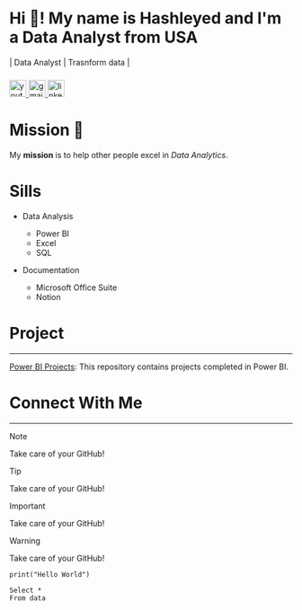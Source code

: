 <h1 align="left">Hi 👋! My name is Hashleyed and I'm a Data Analyst from USA</h1>

| Data Analyst | Trasnform data |
###

<!---
<div align="left">
  <img src="https://cdn.jsdelivr.net/gh/devicons/devicon/icons/javascript/javascript-original.svg" height="30" alt="javascript logo"  />
  <img width="12" />
  <img src="https://cdn.jsdelivr.net/gh/devicons/devicon/icons/typescript/typescript-original.svg" height="30" alt="typescript logo"  />
  <img width="12" />
  <img src="https://cdn.jsdelivr.net/gh/devicons/devicon/icons/react/react-original.svg" height="30" alt="react logo"  />
  <img width="12" />
  <img src="https://cdn.jsdelivr.net/gh/devicons/devicon/icons/html5/html5-original.svg" height="30" alt="html5 logo"  />
  <img width="12" />
  <img src="https://cdn.jsdelivr.net/gh/devicons/devicon/icons/css3/css3-original.svg" height="30" alt="css3 logo"  />
  <img width="12" />
  <img src="https://cdn.jsdelivr.net/gh/devicons/devicon/icons/python/python-original.svg" height="30" alt="python logo"  />
  <img width="12" />
  <img src="https://cdn.jsdelivr.net/gh/devicons/devicon/icons/csharp/csharp-original.svg" height="30" alt="csharp logo"  />
</div>
--->

###

<div align="left">
  <a href="https://www.youtube.com/@esanalysis" target="_blank">
    <img src="https://img.shields.io/static/v1?message=Youtube&logo=youtube&label=Subscribe&color=FF0000&logoColor=white&labelColor=caf0f8&style=flat" height="30" alt="youtube logo"  />
  </a>
  <a href="hashleyed@outlook.com" target="_blank">
    <img src="https://img.shields.io/static/v1?message=Gmail&logo=gmail&label=Reach%20Out&color=D14836&logoColor=white&labelColor=caf0f8&style=flat" height="30" alt="gmail logo"  />
  </a>
  <a href="https://www.linkedin.com/in/edwigesongong/" target="_blank">
    <img src="https://img.shields.io/static/v1?message=LinkedIn&logo=linkedin&label=Connect&color=0077B5&logoColor=white&labelColor=caf0f8&style=flat" height="30" alt="linkedin logo"  />
  </a>
</div>

###

###


# Mission :dart:
My **mission** is to help other people excel in _Data Analytics_.


# Sills
* Data Analysis
  * Power BI
  * Excel
  * SQL

* Documentation
  * Microsoft Office Suite
  * Notion

# Project
-----
[Power BI Projects](https://github.com/hashleyed/Sales-Analysis): This repository contains projects completed in Power BI.

# Connect With Me
----

> [!NOTE]
> Take care of your GitHub!


> [!TIP]
> Take care of your GitHub!

> [!IMPORTANT]
> Take care of your GitHub!


> [!WARNING]
> Take care of your GitHub!


```
print("Hello World")
```

```
Select *
From data
```


<!--- 
# Hi my name is Hashleyed I am a Data Analyst

| Data Analyst | Transform Data |

[LinkedIn](https://www.linkedin.com/in/edwigesongong/) | [YouTube](https://www.youtube.com/@esanalysis)

# Mission
My mission is to help

# Skills
-->



